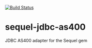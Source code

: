 [![Build Status](https://travis-ci.org/ecraft/sequel-jdbc-as400.svg?branch=master)](https://travis-ci.org/ecraft/sequel-jdbc-as400)

# sequel-jdbc-as400

JDBC AS400 adapter for the Sequel gem
